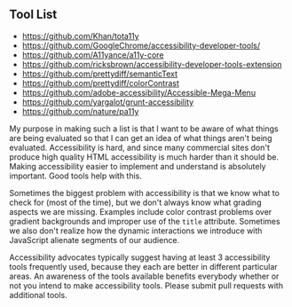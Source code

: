 Tool List
---

* https://github.com/Khan/tota11y
* https://github.com/GoogleChrome/accessibility-developer-tools/
* https://github.com/A11yance/a11y-core
* https://github.com/ricksbrown/accessibility-developer-tools-extension
* https://github.com/prettydiff/semanticText
* https://github.com/prettydiff/colorContrast
* https://github.com/adobe-accessibility/Accessible-Mega-Menu
* https://github.com/yargalot/grunt-accessibility
* https://github.com/nature/pa11y

My purpose in making such a list is that I want to be aware of what things are being evaluated so that I can get an idea of what things aren't being evaluated.  Accessibility is hard, and since many commercial sites don't produce high quality HTML accessibility is much harder than it should be.  Making accessibility easier to implement and understand is absolutely important.  Good tools help with this.

Sometimes the biggest problem with accessibility is that we know what to check for (most of the time), but we don't always know what grading aspects we are missing.  Examples include color contrast problems over gradient backgrounds and improper use of the `title` attribute.  Sometimes we also don't realize how the dynamic interactions we introduce with JavaScript alienate segments of our audience.

Accessibility advocates typically suggest having at least 3 accessibility tools frequently used, because they each are better in different particular areas.  An awareness of the tools available benefits everybody whether or not you intend to make accessibility tools.  Please submit pull requests with additional tools. 
